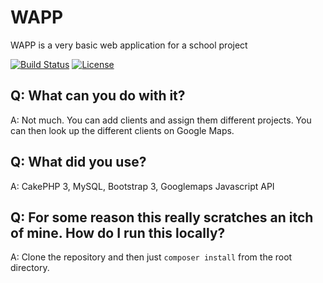 # WAPP

WAPP is a very basic web application for a school project

[![Build Status](https://api.travis-ci.org/cakephp/app.png)](https://travis-ci.org/cakephp/app)
[![License](https://poser.pugx.org/cakephp/app/license.svg)](https://packagist.org/packages/cakephp/app)

## Q: What can you do with it?
A: Not much. You can add clients and assign them different projects. You can then look up the different clients on Google Maps.

## Q: What did you use?
A: CakePHP 3, MySQL, Bootstrap 3, Googlemaps Javascript API

## Q: For some reason this really scratches an itch of mine. How do I run this locally?
A: Clone the repository and then just `composer install` from the root directory.
